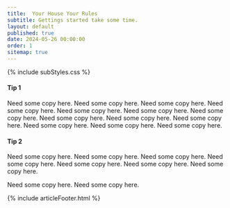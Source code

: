 ```yaml
---
title:  Your House Your Rules
subtitle: Gettings started take some time.
layout: default
published: true
date: 2024-05-26 00:00:00
order: 1
sitemap: true
---
```


{% include subStyles.css %}

#### Tip 1
Need some copy here. Need some copy here. Need some copy here. Need some copy here. 
Need some copy here. Need some copy here. Need some copy here. Need some copy here. 
Need some copy here. Need some copy here. Need some copy here. Need some copy here. 
Need some copy here. 

#### Tip 2

Need some copy here. Need some copy here. Need some copy here. Need some copy here. 
Need some copy here. Need some copy here. 
Need some copy here. 

Need some copy here. Need some copy here. 

{% include articleFooter.html %}
